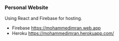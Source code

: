 ### Personal Website
Using React and Firebase for hosting.

- Firebase https://mohammedimran.web.app   
- Heroku https://mohammedimran.herokuapp.com/
